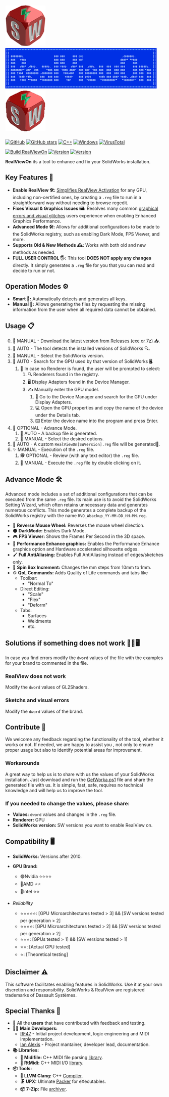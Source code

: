 # ![logo](assets/images/RealViewOn.png) ![header](assets/images/Header.png) ![logo](assets/images/RealViewOnOff.gif)

[![GitHub](https://img.shields.io/badge/GitHub-%23121011.svg?logo=github&logoColor=white&style=flat-square)](https://github.com/ianalexis/Real-View-On-Releases)
[![GitHub stars](https://img.shields.io/github/stars/ianalexis/Real-View-On-Releases?style=flat-square&logo=github)](https://github.com/ianalexis/Real-View-On-Releases/stargazers)
[![C++](https://img.shields.io/badge/C++-%2300599C.svg?logo=c%2B%2B&logoColor=white&style=flat-square)](https://isocpp.org/)
[![Windows](https://custom-icon-badges.demolab.com/badge/Windows-0078D6?logo=windows11&logoColor=white&style=flat-square)](https://www.microsoft.com/windows/)
[![VirusTotal](https://img.shields.io/badge/VirusTotal-Scan%20Report-blue?style=flat-square&logo=virustotal)](https://www.virustotal.com/gui/file/9e9d8a08569a0a1b5ab8943f63c5f4de13b1d25b484ae001a9d0df9e9efeae18)

[![Build RealViewOn](https://github.com/ianalexis/RealViewOn/actions/workflows/msbuild.yml/badge.svg)](https://github.com/ianalexis/RealViewOn/actions/workflows/msbuild.yml)
[![Version](https://img.shields.io/github/v/release/ianalexis/Real-View-On-Releases?color=darkgreen&label=Download%20Stable&style=flat)](https://github.com/ianalexis/Real-View-On-Releases/releases/latest/download/RealViewOn.7z)
[![Version](https://img.shields.io/github/v/release/ianalexis/Real-View-On-Releases?color=orangered&label=Download%20Pre-Release&style=flat&include_prereleases)](https://github.com/ianalexis/Real-View-On-Releases/releases)

**RealViewOn** its a tool to enhance and fix your SolidWorks installation.

## Key Features 🌟

- **Enable RealView 🛠️:** [Simplifies RealView Activation](assets/images/BeforeAfter.png) for any GPU, including non-certified ones, by creating a `.reg` file to run in a straightforward way without needing to browse regedit.
- **Fixes Visual & Graphics Issues 🖼️:** Resolves many common [graphical errors and visual glitches](assets/images/SketchVisualError.png) users experience when enabling Enhanced Graphics Performance.
- **Advanced Mode 🛠️:** Allows for additional configurations to be made to the SolidWorks registry, such as enabling Dark Mode, FPS Viewer, and more.
- **Supports Old & New Methods 🕰️:** Works with both old and new methods as needed.
- **FULL USER CONTROL 🖐️:** This tool **DOES NOT apply any changes** directly. It simply generates a `.reg` file for you that you can read and decide to run or not.

## Operation Modes ⚙️

- **Smart 🤖:** Automatically detects and generates all keys.
- **Manual 📝:** Allows generating the files by requesting the missing information from the user when all required data cannot be obtained.

## Usage 📋

0. 🧑 MANUAL - [Download the latest version from Releases (exe or 7z) 📥](https://github.com/ianalexis/Real-View-On-Releases/releases).
1. 🤖 AUTO - The tool detects the installed versions of SolidWorks 🔍.
2. 📑 MANUAL - Select the SolidWorks version.
3. 🤖 AUTO - Search for the GPU used by that version of SolidWorks 🖥️.
   1. 🚧 In case no Renderer is found, the user will be prompted to select:
      1. 🔍 Renderers found in the registry.
      2. 🖥️ Display Adapters found in the Device Manager.
      3. ✍️ Manually enter the GPU model.
         1. 📝 Go to the Device Manager and search for the GPU under Display Adapters.
         2. 💻 Open the GPU properties and copy the name of the device under the Details tab.
         3. ⌨️ Enter the device name into the program and press Enter.
4. 🧑 OPTIONAL - Advance Mode.
   1. 🤖 AUTO - A backup file is generated.
   2. 📑 MANUAL - Select the desired options.
5. 🤖 AUTO - A custom `RealViewOn[SWVersion].reg` file will be generated📝.
6. ✨ MANUAL - Execution of the `.reg` file.
   1. 🕵️ OPTIONAL - Review (with any text editor) the `.reg` file.
   2. 🚀 MANUAL - Execute the `.reg` file by double clicking on it.

## Advance Mode 🛠️

Advanced mode includes a set of additional configurations that can be executed from the same `.reg` file.
Its main use is to avoid the SolidWorks Setting Wizard, which often retains unnecessary data and generates numerous conflicts.
This mode generates a complete backup of the SolidWorks registry with the name `RVO_Wbackup_YY-MM-DD_HH-MM.reg`.

- 🔄 **Reverse Mouse Wheel:** Reverses the mouse wheel direction.
- 🌑 **DarkMode:** Enables Dark Mode.
- 🎮 **FPS Viewer:** Shows the Frames Per Second in the 3D space.
- 🚀 **Performance Enhance graphics:** Enables the Performance Enhance graphics option and Hardware accelerated silhouette edges.
- 🖌️ **Full AntiAliasing:** Enables Full AntiAliasing instead of edges/sketches only.
- 📏 **Spin Box Increment:** Changes the mm steps from 10mm to 1mm.
- ⚙️ **QoL Commands:** Adds Quality of Life commands and tabs like
  - Toolbar:
    - "Normal To"
  - Direct Editing:
    - "Scale"
    - "Flex"
    - "Deform"
  - Tabs:
    - Surfaces
    - Weldments
    - etc.

## Solutions if something does not work 👩‍🔧🖥️

In case you find errors modify the `dword` values of the file with the examples for your brand to commented in the file.

### RealView does not work

Modify the `dword` values of GL2Shaders.

### Sketchs and visual errors

Modify the `dword` values of the brand.

## Contribute 🤝

We welcome any feedback regarding the functionality of the tool, whether it works or not.
If needed, we are happy to assist you , not only to ensure proper usage but also to identify potential areas for improvement.

### Workarounds

A great way to help us is to share with us the values of your SolidWorks installation.
Just download and run the [GetWorka.ps1](https://github.com/ianalexis/Real-View-On-Releases/blob/main/GetWorka.ps1) file and share the generated file with us.
It is simple, fast, safe, requires no technical knowledge and will help us to improve the tool.

### If you needed to change the values, please share:

- **Values:** `dword` values and changes in the `.reg` file.
- **Renderer:** GPU
- **SolidWorks version:** SW versions you want to enable RealView on.

## Compatibility 🖥️

- **SolidWorks:** Versions after 2010.
- **GPU Brand:**
  - 🟢Nvidia ⭐⭐⭐⭐
  - 🔴AMD ⭐⭐
  - 🔵Intel ⭐⭐

- *Reliability*
  - ⭐⭐⭐⭐⭐: [GPU Microarchitectures tested > 3] && [SW versions tested per generation > 2]
  - ⭐⭐⭐⭐: [GPU Microarchitectures tested > 2] && [SW versions tested per generation > 2]
  - ⭐⭐⭐: [GPUs tested > 1] && [SW versions tested > 1]
  - ⭐⭐: [Actual GPU tested]
  - ⭐: [Theoretical testing]

## Disclaimer ⚠️

This software facilitates enabling features in SolidWorks. Use it at your own discretion and responsibility.
SolidWorks & RealView are registered trademarks of Dassault Systèmes.

## Special Thanks 💖

- 👷 All the **users** that have contributed with feedback and testing.
- 👨‍💻 **Main Developers:**
  - [RF47](https://github.com/RF47) - Initial project development, logic engineering and MIDI implementation.
  - [Ian Alexis](https://github.com/ianalexis) - Project mantainer, developer lead, documentation.
- **📚 Libraries:**
  - **🎼 Midifile:** C++ MIDI file parsing [library](https://github.com/craigsapp/midifile).
  - **🎵 RtMidi:** C++ MIDI I/O [library](https://github.com/thestk/rtmidi).
- **📦 Tools:**
  - **🦇 LLVM Clang:** C++ [Compiler](https://clang.llvm.org/).
  - **🗜️ UPX:** Ultimate [Packer](https://github.com/upx/upx) for eXecutables.
  - **📦 7-Zip:** File [archiver](https://www.7-zip.org/).
